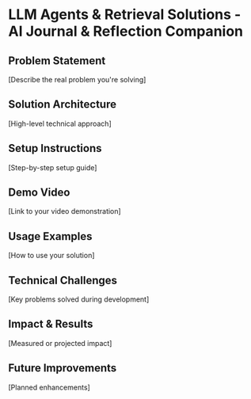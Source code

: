 # LLM Agents & Retrieval Solutions - AI Journal & Reflection Companion

## Problem Statement
[Describe the real problem you're solving]

## Solution Architecture
[High-level technical approach]

## Setup Instructions
[Step-by-step setup guide]

## Demo Video
[Link to your video demonstration]

## Usage Examples
[How to use your solution]

## Technical Challenges
[Key problems solved during development]

## Impact & Results
[Measured or projected impact]

## Future Improvements
[Planned enhancements]